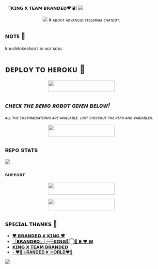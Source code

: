 「[𝗞𝗜𝗡𝗚 𝗫 𝗧𝗘𝗔𝗠 𝗕𝗥𝗔𝗡𝗗𝗘𝗗❤️💣]
<img src="https://user-images.githubusercontent.com/73097560/115834477-dbab4500-a447-11eb-908a-139a6edaec5c.gif">

<p align="center">
  <img src="https://te.legra.ph/file/2e2f78610814092d61103.jpg">
# ᴀʙᴏᴜᴛ
<i>ᴀᴅᴠᴀɴᴄᴇᴅ ᴛᴇʟᴇɢʀᴀᴍ ᴄʜᴀᴛʙᴏᴛ.</i>

## ɴᴏᴛᴇ 📝
khushilokeshʙᴏᴛ ɪs ɴᴏᴛ ᴍɪɴᴇ.

# ᴅᴇᴘʟᴏʏ ᴛᴏ ʜᴇʀᴏᴋᴜ 🚀
<p align="center"><a href="https://heroku.com/deploy?template=https://github.com/WCGKING/Khushi-"> <img src="https://img.shields.io/badge/Deploy%20To%20Heroku-black?style=for-the-badge&logo=heroku" width="220" height="38.45"/></a></p>


## <i>ᴄʜᴇᴄᴋ ᴛʜᴇ ᴅᴇᴍᴏ ʀᴏʙᴏᴛ ɢɪᴠᴇɴ ʙᴇʟᴏᴡ!</i>
<i>ᴀʟʟ ᴛʜᴇ ᴄᴜsᴛᴏᴍɪsᴀᴛɪᴏɴs ᴀʀᴇ ᴀᴠᴀɪʟᴀʙʟᴇ. ᴊᴜsᴛ ᴄʜᴇᴄᴋᴏᴜᴛ ᴛʜᴇ ʀᴇᴘᴏ ᴀɴᴅ ᴠᴀʀɪᴀʙʟᴇs.</i>
<p align="center"><a href="https://t.me/Khushi_chat_bot"> <img src="https://img.shields.io/badge/CHECK-Demo%20Robot-black?style=for-the-badge&logo=Telegram" width="220" height="39"/></a></p>

## ʀᴇᴘᴏ sᴛᴀᴛs
<a href="https://github.com/WCGKING"><img src="https://github-readme-stats.vercel.app/api/pin/?WCGKING&repo=khusilokesh&theme=chartreuse-dark"></a>

### sᴜᴘᴘᴏʀᴛ
<p align="center"><a href="https://t.me/BRANDED_WORLD"> <img src="https://img.shields.io/badge/JOIN-SUPPORT%20GROUP-black?style=for-the-badge&logo=Telegram" width="220" height="38.5"/></a></p>
<p align="center"><a href="https://t.me/BRANDED_KHUSHI"> <img src="https://img.shields.io/badge/JOIN-SUPPORT%20CHANNEL-black?style=for-the-badge&logo=Telegram" width="220" height="38.5"/></a></p>

## sᴘᴇᴄɪᴀʟ ᴛʜᴀɴᴋs 🙏
- [❤️ 𝗕𝗥𝗔𝗡𝗗𝗘𝗗 ✘ 𝗞𝗜𝗡𝗚 ❤️](https://github.com/WCGKING)
- [『𝗕𝗥𝗔𝗡𝗗𝗘𝗗』| ͢ ̶ͥ ̶ ̶ͣ ͓ ̶ͫ 𝗞𝗜𝗡𝗚𓄂⃝🔱 𝗕 ❤️ 𝗪](https://t.me/B_R_A_N_D_E_D_K_I_N_G)
- [𝗞𝗜𝗡𝗚 𝗫 𝗧𝗘𝗔𝗠 𝗕𝗥𝗔𝗡𝗗𝗘𝗗](https://t.me/BRANDED_KHUSHI)
- [- ❤️‍🔥🇧𝐑𝐀𝐍𝐃𝐄𝐃 ✘ 🇼𝐎𝐑𝐋𝐃❤️‍🔥](https://t.me/BRANDED_WORLD)


<img src="https://user-images.githubusercontent.com/73097560/115834477-dbab4500-a447-11eb-908a-139a6edaec5c.gif">
